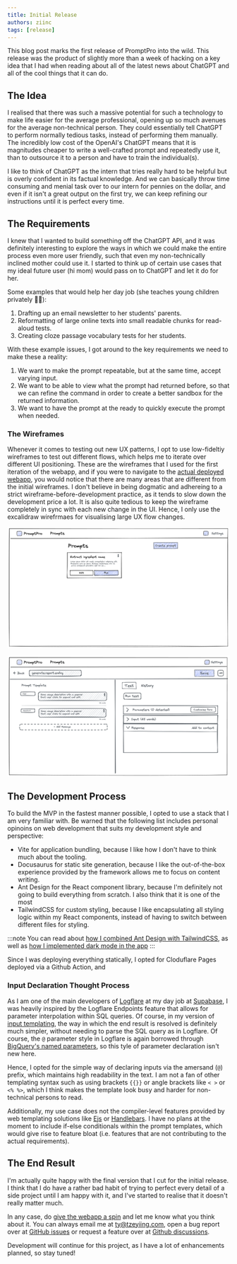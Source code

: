 ```yaml
---
title: Initial Release
authors: ziinc
tags: [release]
---
```


This blog post marks the first release of PromptPro into the wild. This release was the product of slightly more than a week of hacking on a key idea that I had when reading about all of the latest news about ChatGPT and all of the cool things that it can do.

## The Idea

I realised that there was such a massive potential for such a technology to make life easier for the average professional, opening up so much avenues for the average non-technical person. They could essentially tell ChatGPT to perform normally tedious tasks, instead of performing them manually. The incredibly low cost of the OpenAI's ChatGPT means that it is magnitudes cheaper to write a well-crafted prompt and repeatedly use it, than to outsource it to a person and have to train the individual(s).

I like to think of ChatGPT as the intern that tries really hard to be helpful but is overly confident in its factual knowledge. And we can basically throw time consuming and menial task over to our intern for pennies on the dollar, and even if it isn't a great output on the first try, we can keep refining our instructions until it is perfect every time.

## The Requirements

I knew that I wanted to build something off the ChatGPT API, and it was definitely interesting to explore the ways in which we could make the entire process even more user friendly, such that even my non-technically inclined mother could use it. I started to think up of certain use cases that my ideal future user (hi mom) would pass on to ChatGPT and let it do for her.

Some examples that would help her day job (she teaches young children privately 👩‍🏫):

1. Drafting up an email newsletter to her students' parents.
2. Reformatting of large online texts into small readable chunks for read-aloud tests.
3. Creating cloze passage vocabulary tests for her students.

With these example issues, I got around to the key requirements we need to make these a reality:

1. We want to make the prompt repeatable, but at the same time, accept varying input.
2. We want to be able to view what the prompt had returned before, so that we can refine the command in order to create a better sandbox for the returned information.
3. We want to have the prompt at the ready to quickly execute the prompt when needed.

### The Wireframes

Whenever it comes to testing out new UX patterns, I opt to use low-fideltiy wireframes to test out different flows, which helps me to iterate over different UI positioning. These are the wireframes that I used for the first iteration of the webapp, and if you were to navigate to the [actual deployed webapp](https://app.promptpro.tznc.net), you would notice that there are many areas that are different from the initial wireframes. I don't believe in being dogmatic and adhereing to a strict wireframe-before-development practice, as it tends to slow down the development price a lot. It is also quite tedious to keep the wireframe completely in sync with each new change in the UI. Hence, I only use the excalidraw wirefrmaes for visualising large UX flow changes.

![Wireframe of the Home Page](promppro-wireframe-home.png)

![Wireframe of the Editor Page](promppro-wireframe-editor.png)

## The Development Process

To build the MVP in the fastest manner possible, I opted to use a stack that I am very familiar with. Be warned that the following list includes personal opinoins on web development that suits my development style and perspective:

- Vite for application bundling, because I like how I don't have to think much about the tooling.
- Docusaurus for static site generation, because I like the out-of-the-box experience provided by the framework allows me to focus on content writing.
- Ant Design for the React component library, because I'm definitely not going to build everything from scratch. I also think that it is one of the most
- TailwindCSS for custom styling, because I like encapsulating all styling logic within my React components, instead of having to switch between different files for styling.

:::note
You can read about [how I combined Ant Design with TailwindCSS](https://www.tzeyiing.com/posts/combining-tailwindcss-with-ant-design-for-super-fast-and-simple-ui-development/), as well as [how I implemented dark mode in the app](https://www.tzeyiing.com/posts/taking-control-of-the-browser-dark-mode-with-ant-design-and-tailwindcss-for-dark-mode-wizardry/)
:::

Since I was deploying everything statically, I opted for Cloduflare Pages deployed via a Github Action, and

### Input Declaration Thought Process

As I am one of the main developers of [Logflare](https://github.com/Logflare/logflare) at my day job at [Supabase](https://supabase.com/), I was heavily inspired by the Logflare Endpoints feature that allows for parameter interpolation within SQL queries. Of course, in my version of [input templating](/docs/docs/features/input-templating), the way in which the end result is resolved is definitely much simpler, without needing to parse the SQL query as in Logflare. Of course, the `@` parameter style in Logflare is again borrowed through [BigQuery's named parameters](https://cloud.google.com/bigquery/docs/samples/bigquery-query-params-named), so this tyle of parameter declaration isn't new here.

Hence, I opted for the simple way of declaring inputs via the amersand (`@`) prefix, which maintains high readability in the text. I am not a fan of other templating syntax such as using brackets `{{}}` or angle brackets like `< >` or `<% %>`, which I think makes the template look busy and harder for non-technical persons to read.

Additionally, my use case does not the compiler-level features provided by web templating solutions like [Ejs](https://ejs.co/) or [Handlebars](https://handlebarsjs.com/). I have no plans at the moment to include if-else conditionals within the prompt templates, which would give rise to feature bloat (i.e. features that are not contributing to the actual requirements).

## The End Result

I'm actually quite happy with the final version that I cut for the initial release. I think that I do have a rather bad habit of trying to perfect every detail of a side project until I am happy with it, and I've started to realise that it doesn't really matter much.

In any case, do [give the webapp a spin](https://app.promptpro.tznc.net) and let me know what you think about it. You can always email me at <ty@tzeyiing.com>, open a bug report over at [GitHub issues](https://github.com/Ziinc/promptpro/issues) or request a feature over at [Github discussions](https://github.com/Ziinc/promptpro/discussions).

Development will continue for this project, as I have a lot of enhancements planned, so stay tuned!

